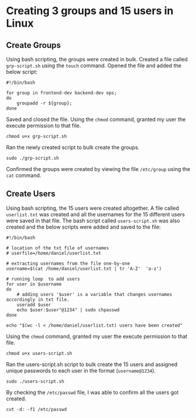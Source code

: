 # Creating 3 groups and 15 users in Linux

## Create Groups

Using bash scripting, the groups were created in bulk. Created a file called `grp-script.sh` using the `touch` command.
Opened the file and added the below script:
```
#!/bin/bash

for group in frontend-dev backend-dev ops;
do 
    groupadd -r ${group};
done
```
Saved and closed the file. Using the `chmod` command, granted my user the execute permission to that file.

```
chmod u+x grp-script.sh
```
Ran the newly created script to bulk create the groups.

```
sudo ./grp-script.sh
```
Confirmed the groups were created by viewing the file `/etc/group` using the `cat` command.

## Create Users

Using bash scripting, the 15 users were created altogether. A file called `userlist.txt` was created and all the usernames for the 15 different users were saved in that file. The bash script called `users-script.sh` was also created and the below scripts were added and saved to the file:
```
#!/bin/bash

# location of the txt file of usernames
# userfile=/home/daniel/userlist.txt

# extracting usernames from the file one-by-one
username=$(cat /home/daniel/userlist.txt | tr 'A-Z'  'a-z')

# running loop  to add users
for user in $username
do
    # adding users '$user' is a variable that changes usernames accordingly in txt file.
    useradd $user
    echo $user:$user"@1234" | sudo chpasswd
done

echo "$(wc -l < /home/daniel/userlist.txt) users have been created"
```
Using the `chmod` command, granted my user the execute permission to that file.

```
chmod u+x users-script.sh
```
Ran the users-script.sh script to bulk create the 15 users and assigned unique passwords to each user in the format (`username@1234`).

```
sudo ./users-script.sh
```
By checking the `/etc/passwd` file, I was able to confirm all the users got created.

```
cut -d: -f1 /etc/passwd
```